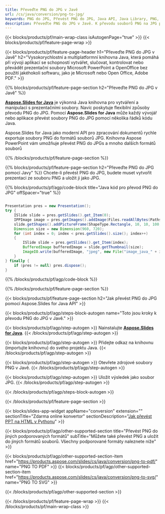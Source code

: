 ```yaml
---
title: Převeďte PNG do JPG v Javě
url: /cs/java/conversion/png-to-jpg/
keywords: PNG do JPG, Převést PNG do JPG, Java API, Java Library, PNG, JPG
description: Převeďte PNG do JPG v Javě. K převodu souborů PNG na JPG použijte rozhraní API knihovny Java
---
```


{{< blocks/products/pf/main-wrap-class isAutogenPage="true" >}}
{{< blocks/products/pf/feature-page-wrap >}}

{{< blocks/products/pf/feature-page-header h1="Převeďte PNG do JPG v Javě" h2="Vysokorychlostní a multiplatformní knihovna Java, která pomáhá při vývoji aplikací se schopností vytvářet, slučovat, kontrolovat nebo převádět prezentační soubory Microsoft PowerPoint a OpenOffice bez použití jakéhokoli softwaru, jako je Microsoft nebo Open Office, Adobe PDF." >}}

{{% blocks/products/pf/feature-page-section h2="Převeďte PNG do JPG v Javě" %}}

[**Aspose.Slides for Java**](https://products.aspose.com/slides/cs/java/) je výkonná Java knihovna pro vytváření a manipulaci s prezentačními soubory. Navíc poskytuje flexibilní způsoby převodu PNG do JPG. Pomocí **Aspose.Slides for Java** může každý vývojář nebo aplikace převést soubory PNG do JPG pomocí několika řádků kódu Java.

Aspose.Slides for Java jako moderní API pro zpracování dokumentů rychle exportuje soubory PNG do formátů souborů JPG. Knihovna Aspose PowerPoint vám umožňuje převést PNG do JPGs a mnoho dalších formátů souborů

{{% /blocks/products/pf/feature-page-section %}}

{{% blocks/products/pf/feature-page-section  h2="Převeďte PNG do JPG pomocí Javy" %}}
Chcete-li převést PNG do JPG, budete muset vytvořit prezentaci ze souboru PNG a uložit ji jako JPG.

{{% blocks/products/pf/agp/code-block title="Java kód pro převod PNG do JPG" offSpacer="true" %}}

```java

Presentation pres = new Presentation();
try {
    ISlide slide = pres.getSlides().get_Item(0);
	IPPImage image = pres.getImages().addImage(Files.readAllBytes(Paths.get("image.png")));
	slide.getShapes().addPictureFrame(ShapeType.Rectangle, 10, 10, 100, 100, image);
    Dimension size = new Dimension(960, 720);
    for (int index = 0; index < pres.getSlides().size(); index++)
    {
        ISlide slide = pres.getSlides().get_Item(index);
        BufferedImage bufferedImage = slide.getThumbnail(size);
        ImageIO.write(bufferedImage, "jpeg", new File("image_java_" + index + ".jpg"));
    }
} finally {
    if (pres != null) pres.dispose();
}
```


{{% /blocks/products/pf/agp/code-block %}}

{{% /blocks/products/pf/feature-page-section %}}

{{< blocks/products/pf/feature-page-section  h2="Jak převést PNG do JPG pomocí Aspose.Slides for Java API" >}}

{{< blocks/products/pf/agp/steps-block-autogen name="Toto jsou kroky k převodu PNG do JPG v Javě." >}}

{{< blocks/products/pf/agp/step-autogen >}}
Nainstalujte [**Aspose.Slides for Java**](https://products.aspose.com/slides/cs/java/).
{{< /blocks/products/pf/agp/step-autogen >}}

{{< blocks/products/pf/agp/step-autogen >}}
Přidejte odkaz na knihovnu (importujte knihovnu) do svého projektu Java.
{{< /blocks/products/pf/agp/step-autogen >}}

{{< blocks/products/pf/agp/step-autogen >}}
Otevřete zdrojové soubory PNG v Javě.
{{< /blocks/products/pf/agp/step-autogen >}}

{{< blocks/products/pf/agp/step-autogen >}}
Uložit výsledek jako soubor JPG.
{{< /blocks/products/pf/agp/step-autogen >}}

{{< /blocks/products/pf/agp/steps-block-autogen >}}

{{< /blocks/products/pf/feature-page-section >}}

{{< blocks/slides-app-widget  appName="conversion" extension="" sectionTitle="Zdarma online konvertor" sectionDescription="[Jak převést PPT na HTML v Pythonu](https://products.aspose.com/slides/cs/python-net/conversion/ppt-to-html/)" >}}

{{< blocks/products/pf/agp/other-supported-section title="Převést PNG do jiných podporovaných formátů" subTitle="Můžete také převést PNG a uložit do jiných formátů souborů. Všechny podporované formáty naleznete níže" >}}

{{< blocks/products/pf/agp/other-supported-section-item href="https://products.aspose.com/slides/cs/java/conversion/png-to-pdf/" name="PNG TO PDF" >}}
{{< blocks/products/pf/agp/other-supported-section-item href="https://products.aspose.com/slides/cs/java/conversion/png-to-svg/" name="PNG TO SVG" >}}


{{< /blocks/products/pf/agp/other-supported-section >}}

{{< /blocks/products/pf/feature-page-wrap >}}
{{< /blocks/products/pf/main-wrap-class >}}